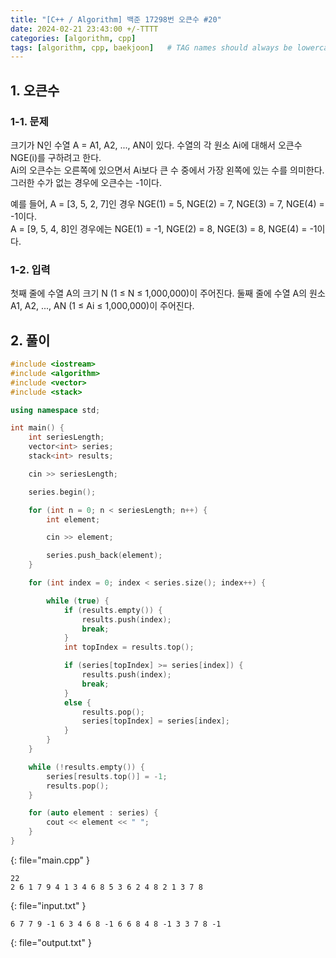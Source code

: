 ```yaml
---
title: "[C++ / Algorithm] 백준 17298번 오큰수 #20"
date: 2024-02-21 23:43:00 +/-TTTT
categories: [algorithm, cpp]
tags: [algorithm, cpp, baekjoon]   # TAG names should always be lowercase
---
```


## 1. 오큰수

### 1-1. 문제

크기가 N인 수열 A = A1, A2, ..., AN이 있다. 수열의 각 원소 Ai에 대해서 오큰수 NGE(i)를 구하려고 한다.<br>
Ai의 오큰수는 오른쪽에 있으면서 Ai보다 큰 수 중에서 가장 왼쪽에 있는 수를 의미한다.<br>
그러한 수가 없는 경우에 오큰수는 -1이다.

예를 들어, A = [3, 5, 2, 7]인 경우 NGE(1) = 5, NGE(2) = 7, NGE(3) = 7, NGE(4) = -1이다.<br>
A = [9, 5, 4, 8]인 경우에는 NGE(1) = -1, NGE(2) = 8, NGE(3) = 8, NGE(4) = -1이다.

### 1-2. 입력

첫째 줄에 수열 A의 크기 N (1 ≤ N ≤ 1,000,000)이 주어진다. 둘째 줄에 수열 A의 원소 A1, A2, ..., AN (1 ≤ Ai ≤ 1,000,000)이 주어진다.

## 2. 풀이

```cpp
#include <iostream>
#include <algorithm>
#include <vector>
#include <stack>

using namespace std;

int main() {
    int seriesLength;
    vector<int> series;
    stack<int> results;

    cin >> seriesLength;

    series.begin();

    for (int n = 0; n < seriesLength; n++) {
        int element;

        cin >> element;

        series.push_back(element);
    }

    for (int index = 0; index < series.size(); index++) {

        while (true) {
            if (results.empty()) {
                results.push(index);
                break;
            }
            int topIndex = results.top();

            if (series[topIndex] >= series[index]) {
                results.push(index);
                break;
            }
            else {
                results.pop();
                series[topIndex] = series[index];
            }
        }
    }

    while (!results.empty()) {
        series[results.top()] = -1;
        results.pop();
    }

    for (auto element : series) {
        cout << element << " ";
    }
}
```
{: file="main.cpp" }
```
22
2 6 1 7 9 4 1 3 4 6 8 5 3 6 2 4 8 2 1 3 7 8
```
{: file="input.txt" }
```
6 7 7 9 -1 6 3 4 6 8 -1 6 6 8 4 8 -1 3 3 7 8 -1
```
{: file="output.txt" }